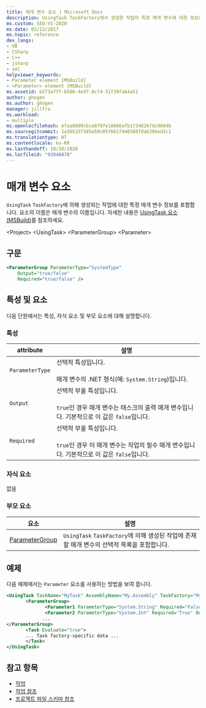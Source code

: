 ```yaml
---
title: 매개 변수 요소 | Microsoft Docs
description: UsingTask TaskFactory에서 생성한 작업의 특정 매개 변수에 대한 정보를 포함하는 MSBuild Parameter 요소에 대해 알아봅니다.
ms.custom: SEO-VS-2020
ms.date: 03/13/2017
ms.topic: reference
dev_langs:
- VB
- CSharp
- C++
- jsharp
- xml
helpviewer_keywords:
- Parameter element [MSBuild]
- <Parameter> element [MSBuild]
ms.assetid: b273afff-b500-4e97-8cfd-31f39fa64a51
author: ghogen
ms.author: ghogen
manager: jillfra
ms.workload:
- multiple
ms.openlocfilehash: e7aa8809cbce8f07e18666afb1734026fdc9694b
ms.sourcegitcommit: 1a36533f385e50c05f661f440380fda6386ed3c1
ms.translationtype: HT
ms.contentlocale: ko-KR
ms.lasthandoff: 10/30/2020
ms.locfileid: "93048878"
---
```

# <a name="parameter-element"></a>매개 변수 요소

`UsingTask` `TaskFactory`에 의해 생성되는 작업에 대한 특정 매개 변수 정보를 포함합니다.  요소의 이름은 매개 변수의 이름입니다.  자세한 내용은 [UsingTask 요소(MSBuild)](../msbuild/usingtask-element-msbuild.md)를 참조하세요.

 \<Project> \<UsingTask>
 \<ParameterGroup>
 \<Parameter>

## <a name="syntax"></a>구문

```xml
<ParameterGroup ParameterType="SystemType"
    Output="true/false"
    Required="true/false" />
```

## <a name="attributes-and-elements"></a>특성 및 요소

 다음 단원에서는 특성, 자식 요소 및 부모 요소에 대해 설명합니다.

### <a name="attributes"></a>특성

|attribute|설명|
|---------------|-----------------|
|`ParameterType`|선택적 특성입니다.<br /><br /> 매개 변수의 .NET 형식(예: `System.String`)입니다.|
|`Output`|선택적 부울 특성입니다.<br /><br /> `true`인 경우 매개 변수는 태스크의 출력 매개 변수입니다. 기본적으로 이 값은 `false`입니다.|
|`Required`|선택적 부울 특성입니다.<br /><br /> `true`인 경우 이 매개 변수는 작업의 필수 매개 변수입니다. 기본적으로 이 값은 `false`입니다.|

### <a name="child-elements"></a>자식 요소

 없음

### <a name="parent-elements"></a>부모 요소

|요소|설명|
|-------------|-----------------|
|[ParameterGroup](../msbuild/parametergroup-element.md)|`UsingTask` `TaskFactory`에 의해 생성된 작업에 존재할 매개 변수의 선택적 목록을 포함합니다.|

## <a name="example"></a>예제

 다음 예제에서는 `Parameter` 요소를 사용하는 방법을 보여 줍니다.

```xml
<UsingTask TaskName="MyTask" AssemblyName="My.Assembly" TaskFactory="MyTaskFactory">
       <ParameterGroup>
              <Parameter1 ParameterType="System.String" Required="False" Output="False"/>
              <Parameter2 ParameterType="System.Int" Required="True" Output="False"/>
             ...
</ParameterGroup>
       <Task Evaluate="true">
       ... Task factory-specific data ...
       </Task>
</UsingTask>
```

## <a name="see-also"></a>참고 항목

- [작업](../msbuild/msbuild-tasks.md)
- [작업 참조](../msbuild/msbuild-task-reference.md)
- [프로젝트 파일 스키마 참조](../msbuild/msbuild-project-file-schema-reference.md)
